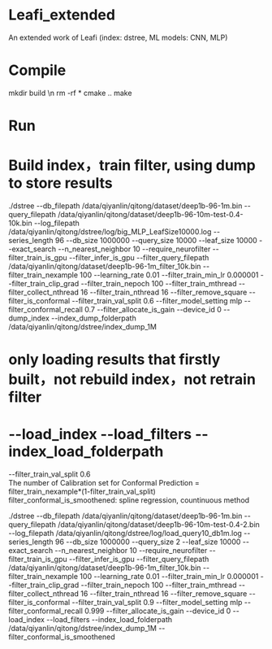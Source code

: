 # Leafi_extended
An extended work of Leafi (index: dstree, ML models: CNN, MLP)

# Compile
mkdir build \n
rm -rf *
cmake ..
make

# Run
#  Build index，train filter, using dump to store results
 ./dstree --db_filepath /data/qiyanlin/qitong/dataset/deep1b-96-1m.bin --query_filepath /data/qiyanlin/qitong/dataset/deep1b-96-10m-test-0.4-10k.bin --log_filepath /data/qiyanlin/qitong/dstree/log/big_MLP_LeafSize10000.log --series_length 96 --db_size 1000000 --query_size 10000 --leaf_size 10000 --exact_search --n_nearest_neighbor 10 --require_neurofilter --filter_train_is_gpu --filter_infer_is_gpu --filter_query_filepath /data/qiyanlin/qitong/dataset/deep1b-96-1m_filter_10k.bin --filter_train_nexample 100 --learning_rate 0.01 --filter_train_min_lr 0.000001 --filter_train_clip_grad --filter_train_nepoch 100 --filter_train_mthread --filter_collect_nthread 16 --filter_train_nthread 16 --filter_remove_square --filter_is_conformal --filter_train_val_split 0.6 --filter_model_setting mlp --filter_conformal_recall 0.7 --filter_allocate_is_gain --device_id 0 --dump_index --index_dump_folderpath /data/qiyanlin/qitong/dstree/index_dump_1M


# only loading results that firstly built，not rebuild index，not retrain filter
# --load_index --load_filters --index_load_folderpath
 --filter_train_val_split 0.6   
 The number of Calibration set for Conformal Prediction = filter_train_nexample*(1-filter_train_val_split)
 filter_conformal_is_smoothened: spline regression, countinuous method
  
./dstree --db_filepath /data/qiyanlin/qitong/dataset/deep1b-96-1m.bin --query_filepath /data/qiyanlin/qitong/dataset/deep1b-96-10m-test-0.4-2.bin --log_filepath /data/qiyanlin/qitong/dstree/log/load_query10_db1m.log --series_length 96 --db_size 1000000 --query_size 2 --leaf_size 10000 --exact_search --n_nearest_neighbor 10 --require_neurofilter --filter_train_is_gpu --filter_infer_is_gpu --filter_query_filepath /data/qiyanlin/qitong/dataset/deep1b-96-1m_filter_10k.bin --filter_train_nexample 100 --learning_rate 0.01 --filter_train_min_lr 0.000001 --filter_train_clip_grad --filter_train_nepoch 100 --filter_train_mthread --filter_collect_nthread 16 --filter_train_nthread 16 --filter_remove_square --filter_is_conformal --filter_train_val_split 0.9 --filter_model_setting mlp --filter_conformal_recall 0.999 --filter_allocate_is_gain --device_id 0 --load_index --load_filters --index_load_folderpath /data/qiyanlin/qitong/dstree/index_dump_1M --filter_conformal_is_smoothened

